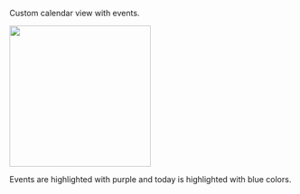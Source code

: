 Custom calendar view with events.

<img src="[https://github.com/favicon.ico](https://github.com/SevdetNeng/CustomCalendarWithEvents/assets/63150729/dbd2baed-f156-4b36-99ec-1299bed01e3a)https://github.com/SevdetNeng/CustomCalendarWithEvents/assets/63150729/dbd2baed-f156-4b36-99ec-1299bed01e3a" width="250" height="250">

Events are highlighted with purple and today is highlighted with blue colors.
